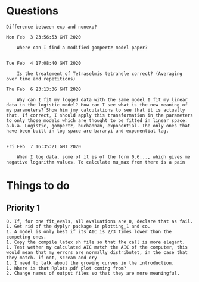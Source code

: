 
# Questions

	Difference between exp and nonexp?

    Mon Feb  3 23:56:53 GMT 2020
    	
    	Where can I find a modified gompertz model paper?

    
    Tue Feb  4 17:08:40 GMT 2020
    	
    	Is the treatement of Tetraselmis tetrahele correct? (Averaging over time and repetitions)

    Thu Feb  6 23:13:36 GMT 2020
    	
    	Why can I fit my logged data with the same model I fit my linear data in the logistic model? How can I see what is the new meaning of my parameters? Show him jmy calculations to see that it is actually that. If correct, I should apply this transformation in the parameters to only those models which are thought to be fitted in linear space: a.k.a. Logistic, gompertz, buchannan, exponential. The only ones that have been built in log space are baranyi and exponential lag. 


    Fri Feb  7 16:35:21 GMT 2020

    	When I log data, some of it is of the form 0.6..., which gives me negative logarithm values. To calculate mu_max from there is a pain
# Things to do 

## Priority 1
	0. If, for one fit_evals, all evaluations are 0, declare that as fail.
	1. Get rid of the dyplyr package in plotting_1 and co.
	1. A model is only best if its AIC is 2/3 times lower than the competing ones.
	1. Copy the compile latex sh file so that the call is more elegant.
	1. Test wether my calculated AIC match the AIC of the computer, this would mean that my errors are normally distributet, in the case that they match. if not, scream and cry
	1. I need to talk about the growing curves in the introduction.
 	1. Where is that Rplots.pdf plot coming from?
	2. Change names of output files so that they are more meaningful.


